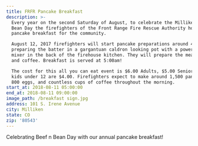 ```yaml
---
title: FRFR Pancake Breakfast
description: >-
  Every year on the second Saturday of August, to celebrate the Milliken Beef ‘n
  Bean Day the firefighters of the Front Range Fire Rescue Authority host a
  pancake breakfast for the community. 

  August 12, 2017 firefighters will start pancake preparations around 4 a.m.,
  preparing the batter in a gargantuan caldron looking pot with a power drill
  mixer in the back of the firehouse kitchen. They will prepare the meat, eggs,
  and coffee. Breakfast is served at 5:00am!

  The cost for this all you can eat event is $6.00 Adults, $5.00 Seniors, and
  kids under 12 are $4.00. Firefighters expect to make around 1,500 pancakes,
  800 eggs, and countless cups of coffee throughout the morning.
start_at: 2018-08-11 05:00:00
end_at: 2018-08-11 09:00:00
image_path: /breakfast sign.jpg
address: 101 S. Irene Avenue
city: Milliken
state: CO
zip: '80543'
---
```


Celebrating Beef n Bean Day with our annual pancake breakfast!